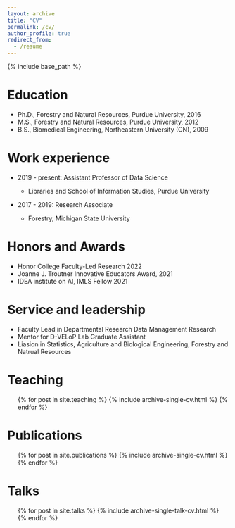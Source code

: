 ```yaml
---
layout: archive
title: "CV"
permalink: /cv/
author_profile: true
redirect_from:
  - /resume
---
```


{% include base_path %}

Education
======
* Ph.D., Forestry and Natural Resources, Purdue University, 2016
* M.S., Forestry and Natural Resources, Purdue University, 2012
* B.S., Biomedical Engineering, Northeastern University (CN), 2009

Work experience
======
* 2019 - present: Assistant Professor of Data Science
  * Libraries and School of Information Studies, Purdue University
  
* 2017 - 2019: Research Associate
  * Forestry, Michigan State University

  
Honors and Awards
======
* Honor College Faculty-Led Research 2022
* Joanne J. Troutner Innovative Educators Award, 2021
* IDEA institute on AI, IMLS Fellow 2021

Service and leadership
======
* Faculty Lead in Departmental Research Data Management Research
* Mentor for D-VELoP Lab Graduate Assistant
* Liasion in Statistics, Agriculture and Biological Engineering, Forestry and Natrual Resources

Teaching
======
  <ul>{% for post in site.teaching %}
    {% include archive-single-cv.html %}
  {% endfor %}</ul>
  

Publications
======
  <ul>{% for post in site.publications %}
    {% include archive-single-cv.html %}
  {% endfor %}</ul>
  
Talks
======
  <ul>{% for post in site.talks %}
    {% include archive-single-talk-cv.html %}
  {% endfor %}</ul>
  


